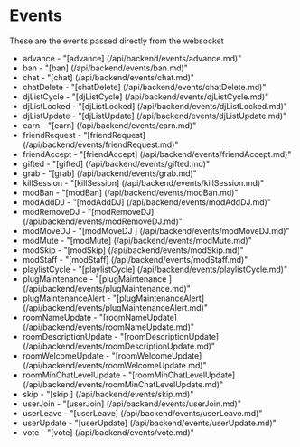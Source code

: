 # Events

These are the events passed directly from the websocket

* advance                - "[advance]                       (/api/backend/events/advance.md)"
* ban                    - "[ban]                           (/api/backend/events/ban.md)"
* chat                   - "[chat]                          (/api/backend/events/chat.md)"
* chatDelete             - "[chatDelete]                    (/api/backend/events/chatDelete.md)"
* djListCycle            - "[djListCycle]                   (/api/backend/events/djListCycle.md)"
* djListLocked           - "[djListLocked]                  (/api/backend/events/djListLocked.md)"
* djListUpdate           - "[djListUpdate]                  (/api/backend/events/djListUpdate.md)"
* earn                   - "[earn]                          (/api/backend/events/earn.md)"
* friendRequest          - "[friendRequest]                 (/api/backend/events/friendRequest.md)"
* friendAccept           - "[friendAccept]                  (/api/backend/events/friendAccept.md)"
* gifted                 - "[gifted]                        (/api/backend/events/gifted.md)"
* grab                   - "[grab]                          (/api/backend/events/grab.md)"
* killSession            - "[killSession]                   (/api/backend/events/killSession.md)"
* modBan                 - "[modBan]                        (/api/backend/events/modBan.md)"
* modAddDJ               - "[modAddDJ]                      (/api/backend/events/modAddDJ.md)"
* modRemoveDJ            - "[modRemoveDJ]                   (/api/backend/events/modRemoveDJ.md)"
* modMoveDJ              - "[modMoveDJ ]                    (/api/backend/events/modMoveDJ.md)"
* modMute                - "[modMute]                       (/api/backend/events/modMute.md)"
* modSkip                - "[modSkip]                       (/api/backend/events/modSkip.md)"
* modStaff               - "[modStaff]                      (/api/backend/events/modStaff.md)"
* playlistCycle          - "[playlistCycle]                 (/api/backend/events/playlistCycle.md)"
* plugMaintenance        - "[plugMaintenance ]              (/api/backend/events/plugMaintenance.md)"
* plugMaintenanceAlert   - "[plugMaintenanceAlert]          (/api/backend/events/plugMaintenanceAlert.md)"
* roomNameUpdate         - "[roomNameUpdate]                (/api/backend/events/roomNameUpdate.md)"
* roomDescriptionUpdate  - "[roomDescriptionUpdate]         (/api/backend/events/roomDescriptionUpdate.md)"
* roomWelcomeUpdate      - "[roomWelcomeUpdate]             (/api/backend/events/roomWelcomeUpdate.md)"
* roomMinChatLevelUpdate - "[roomMinChatLevelUpdate]        (/api/backend/events/roomMinChatLevelUpdate.md)"
* skip                   - "[skip ]                         (/api/backend/events/skip.md)"
* userJoin               - "[userJoin]                      (/api/backend/events/userJoin.md)"
* userLeave              - "[userLeave]                     (/api/backend/events/userLeave.md)"
* userUpdate             - "[userUpdate]                    (/api/backend/events/userUpdate.md)"
* vote                   - "[vote]                          (/api/backend/events/vote.md)"
